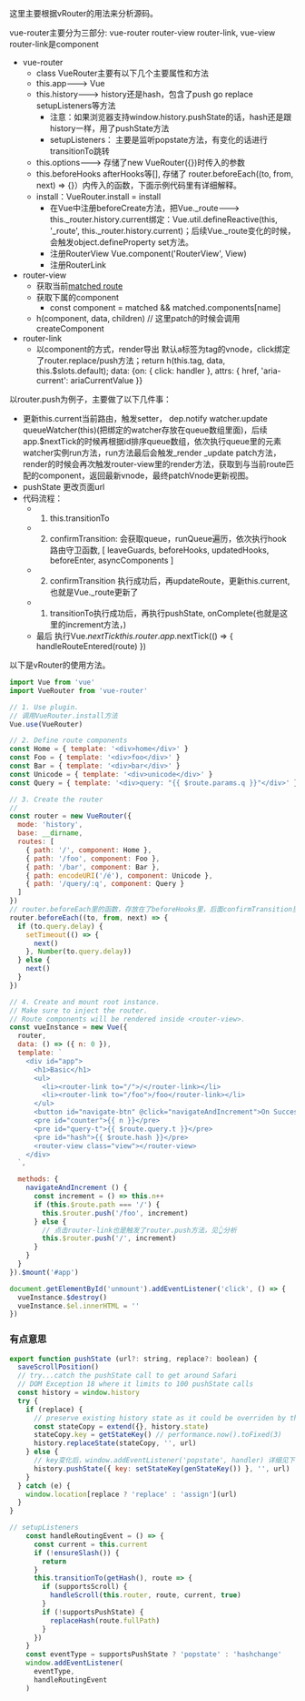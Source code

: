 这里主要根据vRouter的用法来分析源码。

vue-router主要分为三部分: vue-router router-view router-link, vue-view router-link是component
- vue-router
  - class VueRouter主要有以下几个主要属性和方法
  - this.app---> Vue
  - this.history---> history还是hash，包含了push go replace setupListeners等方法
    - 注意：如果浏览器支持window.history.pushState的话，hash还是跟history一样，用了pushState方法
    - setupListeners： 主要是监听popstate方法，有变化的话进行transitionTo跳转
  - this.options---> 存储了new VueRouter({})时传入的参数
  - this.beforeHooks afterHooks等[], 存储了 router.beforeEach((to, from, next) => {}）内传入的函数，下面示例代码里有详细解释。
  - install：VueRouter.install = install
    - 在Vue中注册beforeCreate方法，把Vue._route---> this._router.history.current绑定：Vue.util.defineReactive(this, '_route', this._router.history.current)；后续Vue._route变化的时候，会触发object.defineProperty set方法。
    - 注册RouterView  Vue.component('RouterView', View)
    - 注册RouterLink
- router-view
  - 获取当前[matched route](./vue-router:%20matched.png)
  - 获取下属的component
    - const component = matched && matched.components[name]
  - h(component, data, children) // 这里patch的时候会调用createComponent
- router-link
  - 以component的方式，render导出 默认a标签为tag的vnode，click绑定了router.replace/push方法；return h(this.tag, data, this.$slots.default); data: {on: { click: handler }, attrs: { href, 'aria-current': ariaCurrentValue }}

以router.push为例子，主要做了以下几件事：
- 更新this.current当前路由，触发setter， dep.notify watcher.update queueWatcher(this)(把绑定的watcher存放在queue数组里面)，后续app.$nextTick的时候再根据id排序queue数组，依次执行queue里的元素watcher实例run方法，run方法最后会触发_render _update patch方法，render的时候会再次触发router-view里的render方法，获取到与当前route匹配的component，返回最新vnode，最终patchVnode更新视图。
- pushState 更改页面url
- 代码流程：
    - 1. this.transitionTo 
    - 2. confirmTransition: 会获取queue，runQueue遍历，依次执行hook 路由守卫函数, [ leaveGuards, beforeHooks, updatedHooks, beforeEnter, asyncComponents ]
    - 2. confirmTransition 执行成功后，再updateRoute，更新this.current,也就是Vue._route更新了
    - 1. transitionTo执行成功后，再执行pushState, onComplete(也就是这里的increment方法，)
    - 最后 执行Vue.$nextTick this.router.app.$nextTick(() => { handleRouteEntered(route) })

以下是vRouter的使用方法。
```javascript
import Vue from 'vue'
import VueRouter from 'vue-router'

// 1. Use plugin.
// 调用VueRouter.install方法
Vue.use(VueRouter)

// 2. Define route components
const Home = { template: '<div>home</div>' }
const Foo = { template: '<div>foo</div>' }
const Bar = { template: '<div>bar</div>' }
const Unicode = { template: '<div>unicode</div>' }
const Query = { template: '<div>query: "{{ $route.params.q }}"</div>' }

// 3. Create the router
// 
const router = new VueRouter({
  mode: 'history',
  base: __dirname,
  routes: [
    { path: '/', component: Home },
    { path: '/foo', component: Foo },
    { path: '/bar', component: Bar },
    { path: encodeURI('/é'), component: Unicode },
    { path: '/query/:q', component: Query }
  ]
})
// router.beforeEach里的函数，存放在了beforeHooks里，后面confirmTransition里 会获取queue，runQueue遍历，依次执行hook 路由守卫函数, [ leaveGuards, beforeHooks, updatedHooks, beforeEnter, asyncComponents ]
router.beforeEach((to, from, next) => {
  if (to.query.delay) {
    setTimeout(() => {
      next()
    }, Number(to.query.delay))
  } else {
    next()
  }
})

// 4. Create and mount root instance.
// Make sure to inject the router.
// Route components will be rendered inside <router-view>.
const vueInstance = new Vue({
  router,
  data: () => ({ n: 0 }),
  template: `
    <div id="app">
      <h1>Basic</h1>
      <ul>
        <li><router-link to="/">/</router-link></li>
        <li><router-link to="/foo">/foo</router-link></li>
      </ul>
      <button id="navigate-btn" @click="navigateAndIncrement">On Success</button>
      <pre id="counter">{{ n }}</pre>
      <pre id="query-t">{{ $route.query.t }}</pre>
      <pre id="hash">{{ $route.hash }}</pre>
      <router-view class="view"></router-view>
    </div>
  `,

  methods: {
    navigateAndIncrement () {
      const increment = () => this.n++
      if (this.$route.path === '/') {
        this.$router.push('/foo', increment)
      } else {
        // 点击router-link也是触发了router.push方法，见👆分析
        this.$router.push('/', increment)
      }
    }
  }
}).$mount('#app')

document.getElementById('unmount').addEventListener('click', () => {
  vueInstance.$destroy()
  vueInstance.$el.innerHTML = ''
})
```

### 有点意思
```javascript
export function pushState (url?: string, replace?: boolean) {
  saveScrollPosition()
  // try...catch the pushState call to get around Safari
  // DOM Exception 18 where it limits to 100 pushState calls
  const history = window.history
  try {
    if (replace) {
      // preserve existing history state as it could be overriden by the user
      const stateCopy = extend({}, history.state)
      stateCopy.key = getStateKey() // performance.now().toFixed(3)
      history.replaceState(stateCopy, '', url)
    } else {
      // key变化后，window.addEventListener('popstate', handler) 详细见下方👇setupListeners
      history.pushState({ key: setStateKey(genStateKey()) }, '', url)
    }
  } catch (e) {
    window.location[replace ? 'replace' : 'assign'](url)
  }
}

// setupListeners
    const handleRoutingEvent = () => {
      const current = this.current
      if (!ensureSlash()) {
        return
      }
      this.transitionTo(getHash(), route => {
        if (supportsScroll) {
          handleScroll(this.router, route, current, true)
        }
        if (!supportsPushState) {
          replaceHash(route.fullPath)
        }
      })
    }
    const eventType = supportsPushState ? 'popstate' : 'hashchange'
    window.addEventListener(
      eventType,
      handleRoutingEvent
    )
```